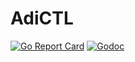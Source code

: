 # AdiCTL
[![Go Report Card](https://goreportcard.com/badge/github.com/adidas/adictl)](https://goreportcard.com/report/github.com/adidas/adictl)
[![Godoc](https://img.shields.io/badge/go-documentation-blue.svg)](https://godoc.org/github.com/adidas/adictl)
